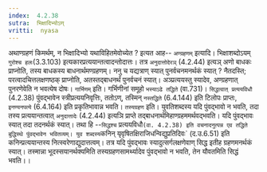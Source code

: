 ```yaml
---
index:  4.2.38
sutra:  भिक्षादिभ्योऽण्
vritti:  nyasa
---
```


अथाण्ग्रहणं किमर्थम्, न भिक्षादिभ्यो यथाविहितमेवोच्येत ? इत्यत आह-- `अण्ग्रहणम्` इत्यादि। भिक्षाशब्दोऽयम् `गुरोश्च हलः`(3.3.103) इत्यकारप्रत्ययान्तत्वादन्तोदात्तः। तत्र `अनुदात्तोदेरञ्` (4.2.44) इत्यञ् अणो बाधकः प्राप्नोति, तस्य बाधकस्य बाधनार्थमण्ग्रहणम्। ननु च यद्यत्राण् स्यात् पुनर्वचनमनर्थकं स्यात् ? नैतदस्ति; परत्वादचित्तलक्षणष्ठक् प्राप्नोति, अतस्तद्बाधनर्थं पुनर्वचनं स्यात्। अञ्प्रत्ययस्तु स्यादेव, अण्ग्रहणात् पुनरणेवेति न भवत्येष दोषः। `गार्भिणम्` इति। गर्भिणीनां समूहो `भस्याऽढे तद्धिते` (वा.731)। `सिद्धत्वात् प्रत्ययविधौ` (4.2.38) पुंवद्भावेन स्त्रीप्रत्ययनिवृत्तिः, ततोऽण्, तस्मिन् `नस्तद्धिते` (6.4.144) इति टिलोपः प्राप्तः, `इनण्यनपत्ये` (6.4.164) इति प्रकृतिभावान्न भवति। `तस्यग्रहण` इति। युवतिशब्दस्य यदि पुंवद्भावो न भवति, तदा तस्य प्रत्ययान्तत्वात् `अनुदात्तादेः` (4.2.44) इत्यञि प्राप्ते तद्बाधनार्थमिहाण्ग्रहममर्थवद्भवति। यदि पुंवद्भावः स्यात् तदा तदनर्थकं स्यात्। तथा हि --`सिद्धश्च` प्रत्ययविधौ` (वा. 4.2.38) इति वचनादनुत्पन्न एव तद्धिते बुद्धिस्थे पुंवद्भावेन भवितव्यम्। युव शब्दस्य `कनिन् यृवृषितक्षिराजिधन्विद्युप्रतिदिवः` (द.उ.6.51) इति कनिन्प्रत्ययान्तस्य नित्स्वरेणाद्युदात्तत्वम्। तत्र यदि पुंवद्भावः स्यादुत्सर्गलक्षणेवाण् सिद्ध इतीह ग्रहणमनर्थकं स्यात्। तस्मान्ना भूदस्सयानर्थक्यमिति तस्यग्रहणसामर्थ्यादेव पुंवद्भावो न भवति, तेन यौवतमिति सिद्धं भवति।।

